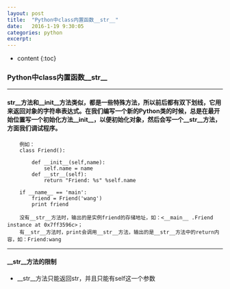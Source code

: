 ```yaml
---
layout: post
title:  "Python中class内置函数__str__"
date:   2016-1-19 9:30:05
categories: python
excerpt: 
---
```


* content
{:toc}


### Python中class内置函数__str__

---

#### str__方法和__init__方法类似，都是一些特殊方法，所以前后都有双下划线，它用来返回对象的字符串表达式。在我们编写一个新的Python类的时候，总是在最开始位置写一个初始化方法__init__，以便初始化对象，然后会写一个__str__方法，方面我们调试程序。

        例如：
        class Friend():
        
            def __init__(self,name):
                self.name = name
            def __str__(self):
                return "Friend: %s" %self.name
        
        if __name__ == 'main':
            friend = Friend('wang')
            print friend
            
        没有__str__方法时，输出的是实例friend的存储地址，如：<__main__ .Friend instance at 0x7ff3596c>；
        有__str__方法时，print会调用__str__方法，输出的是__str__方法中的return内容，如：Friend:wang 

---

#### __str__方法的限制

 * __str__方法只能返回str，并且只能有self这一个参数